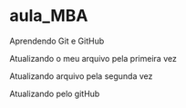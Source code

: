# aula\_MBA

Aprendendo Git e GitHub

Atualizando o meu arquivo pela primeira vez

Atualizando arquivo pela segunda vez

Atualizando pelo gitHub
